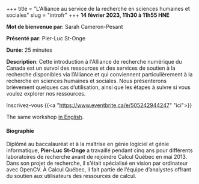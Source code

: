 +++
title = "L'Alliance au service de la recherche en sciences humaines et sociales"
slug = "introfr"
+++
**14 février 2023, 11h30 à 11h55 HNE**

**Mot de bienvenue par**: Sarah Cameron-Pesant

**Présenté par**: Pier-Luc St-Onge

**Durée**: 25 minutes

**Description**: Cette introduction à l'Alliance de recherche numérique du Canada est un survol des ressources
et des services de soutien à la recherche disponibles via l’Alliance et qui conviennent particulièrement à la
recherche en sciences humaines et sociales. Nous présenterons brièvement quelques cas d’utilisation, ainsi que
les étapes à suivre si vous voulez explorer nos ressources.

Inscrivez-vous {{<a "https://www.eventbrite.ca/e/505242944247" "ici">}}

The same workshop [in English](/intro).

#### Biographie

Diplômé au baccalauréat et à la maîtrise en génie logiciel et génie informatique, **Pier-Luc St-Onge** a
travaillé pendant cinq ans pour différents laboratoires de recherche avant de rejoindre Calcul Québec en
mai 2013. Dans son projet de recherche, il s’était spécialisé en vision par ordinateur avec OpenCV. À Calcul
Québec, il fait partie de l’équipe d’analystes offrant du soutien aux utilisateurs des ressources de calcul.

<!-- {{< vimeo 690948795 >}} -->
<!-- <br> -->

<!-- - [Watch this session on Vimeo](https://vimeo.com/690948795) -->
